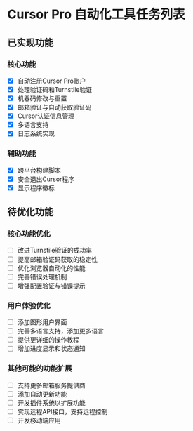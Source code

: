 # Cursor Pro 自动化工具任务列表

## 已实现功能

### 核心功能
- [x] 自动注册Cursor Pro账户
- [x] 处理验证码和Turnstile验证
- [x] 机器码修改与重置
- [x] 邮箱验证与自动获取验证码
- [x] Cursor认证信息管理
- [x] 多语言支持
- [x] 日志系统实现

### 辅助功能
- [x] 跨平台构建脚本
- [x] 安全退出Cursor程序
- [x] 显示程序徽标

## 待优化功能

### 核心功能优化
- [ ] 改进Turnstile验证的成功率
- [ ] 提高邮箱验证码获取的稳定性
- [ ] 优化浏览器自动化的性能
- [ ] 完善错误处理机制
- [ ] 增强配置验证与错误提示

### 用户体验优化
- [ ] 添加图形用户界面
- [ ] 完善多语言支持，添加更多语言
- [ ] 提供更详细的操作教程
- [ ] 增加进度显示和状态通知

### 其他可能的功能扩展
- [ ] 支持更多邮箱服务提供商
- [ ] 添加自动更新功能
- [ ] 开发插件系统以扩展功能
- [ ] 实现远程API接口，支持远程控制
- [ ] 开发移动端应用 